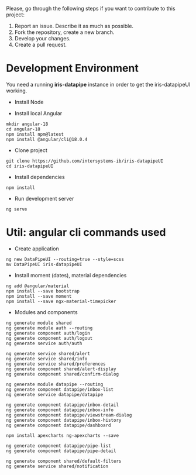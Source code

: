 Please, go through the following steps if you want to contribute to this project:

1. Report an issue. Describe it as much as possible.
2. Fork the repository, create a new branch.
3. Develop your changes.
4. Create a pull request.

# Development Environment
You need a running **iris-datapipe** instance in order to get the iris-datapipeUI working.

* Install Node

* Install local Angular
```
mkdir angular-18
cd angular-18
npm install npm@latest
npm install @angular/cli@18.0.4
```

* Clone project
```
git clone https://github.com/intersystems-ib/iris-datapipeUI
cd iris-datapipeUI
```

* Install dependencies
```
npm install
```

* Run development server
```
ng serve
```

# Util: angular cli commands used

* Create application
```
ng new DataPipeUI --routing=true --style=scss
mv DataPipeUI iris-datapipeUI
```

* Install moment (dates), material dependencies
```
ng add @angular/material
npm install --save bootstrap
npm install --save moment
npm install --save ngx-material-timepicker
```

* Modules and components
```
ng generate module shared
ng generate module auth --routing
ng generate component auth/login
ng generate component auth/logout
ng generate service auth/auth

ng generate service shared/alert
ng generate service shared/info
ng generate service shared/preferences
ng generate component shared/alert-display
ng generate component shared/confirm-dialog

ng generate module datapipe --routing
ng generate component datapipe/inbox-list
ng generate service datapipe/datapipe

ng generate component datapipe/inbox-detail
ng generate component datapipe/inbox-info
ng generate component datapipe/viewstream-dialog
ng generate component datapipe/inbox-history
ng generate component datapipe/dashboard

npm install apexcharts ng-apexcharts --save

ng generate component datapipe/pipe-list
ng generate component datapipe/pipe-detail

ng generate component shared/default-filters
ng generate service shared/notification
```
